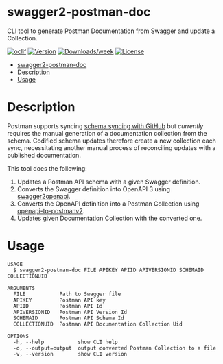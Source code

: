 # swagger2-postman-doc

CLI tool to generate Postman Documentation from Swagger and update a Collection.

[![oclif](https://img.shields.io/badge/cli-oclif-brightgreen.svg)](https://oclif.io)
[![Version](https://img.shields.io/npm/v/swagger2-postman-doc.svg)](https://npmjs.org/package/swagger2-postman-doc)
[![Downloads/week](https://img.shields.io/npm/dw/swagger2-postman-doc.svg)](https://npmjs.org/package/swagger2-postman-doc)
[![License](https://img.shields.io/npm/l/swagger2-postman-doc.svg)](https://github.com/auzwang/swagger2-postman-doc/blob/master/package.json)

<!-- toc -->

- [swagger2-postman-doc](#swagger2-postman-doc)
- [Description](#description)
- [Usage](#usage)
<!-- tocstop -->

# Description

<!-- description -->

Postman supports syncing [schema syncing with GitHub](https://learning.postman.com/docs/integrations/available-integrations/github/#syncing-your-api-schemas-on-github)
but _currently_ requires the manual generation of a documentation collection from the
schema. Codified schema updates therefore create a new collection each sync, necessitating
another manual process of reconciling updates with a published documentation.

This tool does the following:

1. Updates a Postman API schema with a given Swagger definition.
2. Converts the Swagger definition into OpenAPI 3 using [swagger2openapi](https://github.com/Mermade/oas-kit/blob/master/packages/swagger2openapi/).
3. Converts the OpenAPI definition into a Postman Collection using [openapi-to-postmanv2](https://github.com/postmanlabs/openapi-to-postman).
4. Updates given Documentation Collection with the converted one.

<!-- descriptionstop -->

# Usage

```
USAGE
  $ swagger2-postman-doc FILE APIKEY APIID APIVERSIONID SCHEMAID COLLECTIONUID

ARGUMENTS
  FILE           Path to Swagger file
  APIKEY         Postman API key
  APIID          Postman API Id
  APIVERSIONID   Postman API Version Id
  SCHEMAID       Postman API Schema Id
  COLLECTIONUID  Postman API Documentation Collection Uid

OPTIONS
  -h, --help           show CLI help
  -o, --output=output  output converted Postman Collection to a file
  -v, --version        show CLI version
```
